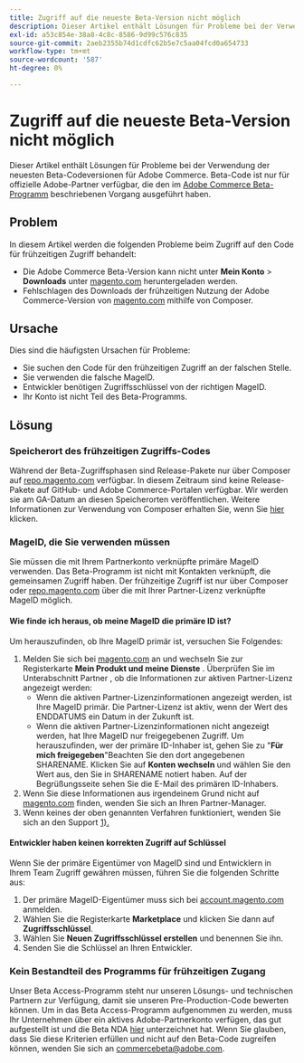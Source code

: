 ```yaml
---
title: Zugriff auf die neueste Beta-Version nicht möglich
description: Dieser Artikel enthält Lösungen für Probleme bei der Verwendung der neuesten Beta-Codeversionen für Adobe Commerce. Beta-Code ist nur für offizielle Adobe-Partner verfügbar, die den in [Adobe Commerce Beta Program](https://github.com/magento/magento2/wiki/Magento-Beta-Program) beschriebenen Vorgang ausgeführt haben.
exl-id: a53c854e-38a8-4c8c-8586-9d99c576c835
source-git-commit: 2aeb2355b74d1cdfc62b5e7c5aa04fcd0a654733
workflow-type: tm+mt
source-wordcount: '587'
ht-degree: 0%

---
```


# Zugriff auf die neueste Beta-Version nicht möglich

Dieser Artikel enthält Lösungen für Probleme bei der Verwendung der neuesten Beta-Codeversionen für Adobe Commerce. Beta-Code ist nur für offizielle Adobe-Partner verfügbar, die den im [Adobe Commerce Beta-Programm](https://github.com/magento/magento2/wiki/Magento-Beta-Program) beschriebenen Vorgang ausgeführt haben.

## Problem

In diesem Artikel werden die folgenden Probleme beim Zugriff auf den Code für frühzeitigen Zugriff behandelt:

* Die Adobe Commerce Beta-Version kann nicht unter **Mein Konto** > **Downloads** unter [magento.com](https://account.magento.com/customer/account/login) heruntergeladen werden.
* Fehlschlagen des Downloads der frühzeitigen Nutzung der Adobe Commerce-Version von [magento.com](https://account.magento.com/customer/account/login) mithilfe von Composer.

## Ursache

Dies sind die häufigsten Ursachen für Probleme:

* Sie suchen den Code für den frühzeitigen Zugriff an der falschen Stelle.
* Sie verwenden die falsche MageID.
* Entwickler benötigen Zugriffsschlüssel von der richtigen MageID.
* Ihr Konto ist nicht Teil des Beta-Programms.

## Lösung

### Speicherort des frühzeitigen Zugriffs-Codes

Während der Beta-Zugriffsphasen sind Release-Pakete nur über Composer auf [repo.magento.com](https://repo.magento.com/) verfügbar. In diesem Zeitraum sind keine Release-Pakete auf GitHub- und Adobe Commerce-Portalen verfügbar. Wir werden sie am GA-Datum an diesen Speicherorten veröffentlichen. Weitere Informationen zur Verwendung von Composer erhalten Sie, wenn Sie [hier](https://experienceleague.adobe.com/en/docs/commerce-operations/installation-guide/composer) klicken.

### MageID, die Sie verwenden müssen

Sie müssen die mit Ihrem Partnerkonto verknüpfte primäre MageID verwenden. Das Beta-Programm ist nicht mit Kontakten verknüpft, die gemeinsamen Zugriff haben. Der frühzeitige Zugriff ist nur über Composer oder [repo.magento.com](https://repo.magento.com/) über die mit Ihrer Partner-Lizenz verknüpfte MageID möglich.

#### Wie finde ich heraus, ob meine MageID die primäre ID ist?

Um herauszufinden, ob Ihre MageID primär ist, versuchen Sie Folgendes:

1. Melden Sie sich bei [magento.com](https://account.magento.com/customer/account/login) an und wechseln Sie zur Registerkarte **Mein Produkt und meine Dienste** . Überprüfen Sie im Unterabschnitt Partner , ob die Informationen zur aktiven Partner-Lizenz angezeigt werden:
   * Wenn die aktiven Partner-Lizenzinformationen angezeigt werden, ist Ihre MageID primär. Die Partner-Lizenz ist aktiv, wenn der Wert des ENDDATUMS ein Datum in der Zukunft ist.
   * Wenn die aktiven Partner-Lizenzinformationen nicht angezeigt werden, hat Ihre MageID nur freigegebenen Zugriff. Um herauszufinden, wer der primäre ID-Inhaber ist, gehen Sie zu &quot;**Für mich freigegeben**&quot;Beachten Sie den dort angegebenen SHARENAME. Klicken Sie auf **Konten wechseln** und wählen Sie den Wert aus, den Sie in SHARENAME notiert haben. Auf der Begrüßungsseite sehen Sie die E-Mail des primären ID-Inhabers.
1. Wenn Sie diese Informationen aus irgendeinem Grund nicht auf [magento.com](https://account.magento.com/customer/account/login) finden, wenden Sie sich an Ihren Partner-Manager.
1. Wenn keines der oben genannten Verfahren funktioniert, wenden Sie sich an den Support [1}.](/help/help-center-guide/help-center/magento-help-center-user-guide.md#merchant-not-displayed)

#### Entwickler haben keinen korrekten Zugriff auf Schlüssel

Wenn Sie der primäre Eigentümer von MageID sind und Entwicklern in Ihrem Team Zugriff gewähren müssen, führen Sie die folgenden Schritte aus:

1. Der primäre MageID-Eigentümer muss sich bei [account.magento.com](https://account.magento.com/customer/account/login) anmelden.
1. Wählen Sie die Registerkarte **Marketplace** und klicken Sie dann auf **Zugriffsschlüssel**.
1. Wählen Sie **Neuen Zugriffsschlüssel erstellen** und benennen Sie ihn.
1. Senden Sie die Schlüssel an Ihren Entwickler.

### Kein Bestandteil des Programms für frühzeitigen Zugang

Unser Beta Access-Programm steht nur unseren Lösungs- und technischen Partnern zur Verfügung, damit sie unseren Pre-Production-Code bewerten können. Um in das Beta Access-Programm aufgenommen zu werden, muss Ihr Unternehmen über ein aktives Adobe-Partnerkonto verfügen, das gut aufgestellt ist und die Beta NDA [hier](https://github.com/magento/magento2/wiki/Magento-Beta-Program) unterzeichnet hat. Wenn Sie glauben, dass Sie diese Kriterien erfüllen und nicht auf den Beta-Code zugreifen können, wenden Sie sich an [commercebeta@adobe.com](mailto:commercebeta@adobe.com).
